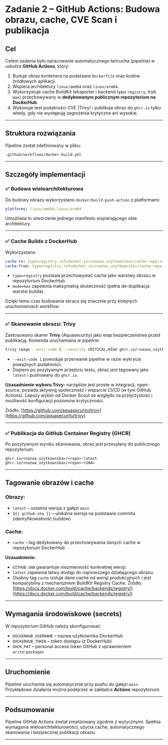 # Zadanie 2 – GitHub Actions: Budowa obrazu, cache, CVE Scan i publikacja

## Cel

Celem zadania było opracowanie automatycznego łańcucha (pipeline) w usłudze **GitHub Actions**, który:

1. Buduje obraz kontenera na podstawie `Dockerfile` oraz kodów źródłowych aplikacji.
2. Wspiera architektury `linux/amd64` oraz `linux/arm64`.
3. Wykorzystuje cache BuildKit (eksporter i backend typu `registry`, tryb `max`) przechowywany w **dedykowanym publicznym repozytorium na DockerHub**.
4. Wykonuje test podatności CVE (Trivy) i publikuje obraz do `ghcr.io` tylko wtedy, gdy nie występują zagrożenia krytyczne ani wysokie.

---

## Struktura rozwiązania

Pipeline został zdefiniowany w pliku:

```
.github/workflows/docker-build.yml
```

---

## Szczegóły implementacji

### ✅ Budowa wieloarchitekturowa

Do budowy obrazu wykorzystano `docker/build-push-action` z platformami:

```yaml
platforms: linux/amd64,linux/arm64
```

Umożliwia to utworzenie jednego manifestu wspierającego obie architektury.

---

### ✅ Cache Buildx z DockerHub

Wykorzystano:

```yaml
cache-to: type=registry,ref=docker.io/<nazwa_użytkownika>/cache-repo:cache,mode=max
cache-from: type=registry,ref=docker.io/<nazwa_użytkownika>/cache-repo:cache
```

* `type=registry` pozwala przechowywać cache jako warstwy obrazu w repozytorium DockerHub.
* `mode=max` zapewnia maksymalną skuteczność (pełna de-duplikacja warstw builda).

Dzięki temu czas budowania skraca się znacznie przy kolejnych uruchomieniach workflow.

---

### ✅ Skanowanie obrazu: Trivy

Zastosowano skaner **Trivy** (Aquasecurity) jako etap bezpieczeństwa przed publikacją. Komenda uruchamiana w pipeline:

```bash
trivy image --exit-code 1 --severity CRITICAL,HIGH ghcr.io/<nazwa_użytkownika>/<repo>:temp
```

* `--exit-code 1` powoduje przerwanie pipeline w razie wykrycia poważnych podatności.
* Dopiero po pozytywnym przejściu testu, obraz jest tagowany jako `latest` i pushowany do `ghcr.io`.

**Uzasadnienie wyboru Trivy:** narzędzie jest proste w integracji, open-source, posiada aktywną społeczność i wsparcie CI/CD (w tym GitHub Actions). Lepszy wybór od Docker Scout ze względu na przejrzystość i możliwość konfiguracji poziomów krytyczności.

Źródło: [https://github.com/aquasecurity/trivy](https://github.com/aquasecurity/trivy)

---

### ✅ Publikacja do GitHub Container Registry (GHCR)

Po pozytywnym wyniku skanowania, obraz jest przesyłany do publicznego repozytorium:

```
ghcr.io/<nazwa_użytkownika>/<repo>:latest
ghcr.io/<nazwa_użytkownika>/<repo>:<SHA>
```

---

## Tagowanie obrazów i cache

### Obrazy:

* `latest` – ostatnia wersja z gałęzi `main`
* `${{ github.sha }}` – unikalna wersja na podstawie commita (identyfikowalność buildów)

### Cache:

* `cache` – tag dedykowany do przechowywania danych cache w repozytorium DockerHub

**Uzasadnienie:**

* `GITHUB_SHA` gwarantuje niezmienność konkretnej wersji.
* `latest` zapewnia łatwy dostęp do najnowszego działającego obrazu.
* Osobny tag `cache` izoluje dane cache od wersji produkcyjnych i jest kompatybilny z mechanizmem BuildKit Registry Cache.
  Źródło: [https://docs.docker.com/build/cache/backends/registry/](https://docs.docker.com/build/cache/backends/registry/)

---

## Wymagania środowiskowe (secrets)

W repozytorium GitHub należy skonfigurować:

* `DOCKERHUB_USERNAME` – nazwa użytkownika DockerHub
* `DOCKERHUB_TOKEN` – token dostępu (z DockerHub)
* `GHCR_PAT` – personal access token GitHub z uprawnieniem `write:packages`

---

## Uruchomienie

Pipeline uruchamia się automatycznie przy pushu do gałęzi `main`.
Przykładowe działania można podejrzeć w zakładce **Actions** repozytorium.

---

## Podsumowanie

Pipeline GitHub Actions został zrealizowany zgodnie z wytycznymi.
Spełnia wymagania wieloarchitekturowości, użycia cache, automatycznego skanowania i bezpiecznej publikacji obrazu.

---
